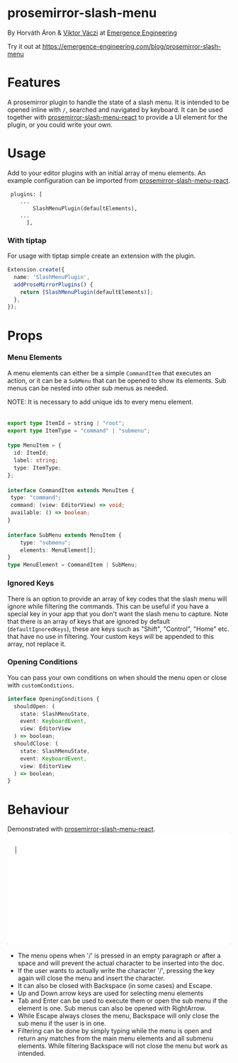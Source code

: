 # prosemirror-slash-menu

By Horváth Áron & [Viktor Váczi](https://emergence-engineering.com/cv/viktor) at [Emergence Engineering](https://emergence-engineering.com/)

Try it out at <https://emergence-engineering.com/blog/prosemirror-slash-menu>

# Features

A prosemirror plugin to handle the state of a slash menu. It is intended to be opened inline with `/`, searched and navigated by keyboard.
It can be used together with [prosemirror-slash-menu-react](https://github.com/emergence-engineering/prosemirror-slash-menu-react) to provide a UI element for
the plugin, or you could write your own.

# Usage

Add to your editor plugins with an initial array of menu elements. An example configuration can be imported from [prosemirror-slash-menu-react](https://github.com/emergence-engineering/prosemirror-slash-menu-react).
```
 plugins: [
    ...
        SlashMenuPlugin(defaultElements),
    ...
      ],
```
### With tiptap

For usage with tiptap simple create an extension with the plugin.
```typescript
Extension.create({
  name: 'SlashMenuPlugin',
  addProseMirrorPlugins() {
    return [SlashMenuPlugin(defaultElements)];
  },
});
```

# Props

### Menu Elements

A menu elements can either be a simple `CommandItem` that executes an action, or it can be a `SubMenu` that can be opened to show its elements. 
Sub menus can be nested into other sub menus as needed. 

NOTE: It is necessary to add unique ids to every menu element. 
```typescript

export type ItemId = string | "root";
export type ItemType = "command" | "submenu";

type MenuItem = {
  id: ItemId;
  label: string;
  type: ItemType;
};

interface CommandItem extends MenuItem {
 type: "command";
 command: (view: EditorView) => void;
 available: () => boolean;
}

interface SubMenu extends MenuItem {
    type: "submenu";
    elements: MenuElement[];
}
type MenuElement = CommandItem | SubMenu;


```
### Ignored Keys 

There is an option to provide an array of key codes that the slash menu will ignore while filtering the commands. 
This can be useful if you have a special key in your app
that you don't want the slash menu to capture. 
Note that there is an array of keys that are ignored by default (`defaultIgnoredKeys`), these are keys such as "Shift", "Control", "Home" etc. that have no use in filtering. Your custom keys will be appended to this array, not replace it.

### Opening Conditions

You can pass your own conditions on when should the menu open or close with `customConditions`. 
```typescript
interface OpeningConditions {
  shouldOpen: (
    state: SlashMenuState,
    event: KeyboardEvent,
    view: EditorView
  ) => boolean;
  shouldClose: (
    state: SlashMenuState,
    event: KeyboardEvent,
    view: EditorView
  ) => boolean;
}
```

# Behaviour

Demonstrated with [prosemirror-slash-menu-react](https://github.com/emergence-engineering/prosemirror-slash-menu-react).
![alt text](https://github.com/emergence-engineering/prosemirror-slash-menu-react/blob/main/public/prosemirror-slash-menu.gif?raw=true)

- The menu opens when '/' is pressed in an empty paragraph or after a space and will prevent the actual character to be inserted into the doc.
- If the user wants to actually write the character '/', pressing the key again will close the menu and insert the character. 
- It can also be closed with Backspace (in some cases) and Escape. 
- Up and Down arrow keys are used for selecting menu elements 
- Tab and Enter can be used to execute them or open the sub menu if the element is one. Sub menus can also be opened with RightArrow.
- While Escape always closes the menu, Backspace will only close the sub menu if the user is in one. 
- Filtering can be done by simply typing while the menu is open and return any matches from the main menu elements and all submenu elements. While filtering Backspace will not close the menu but work as intended.
